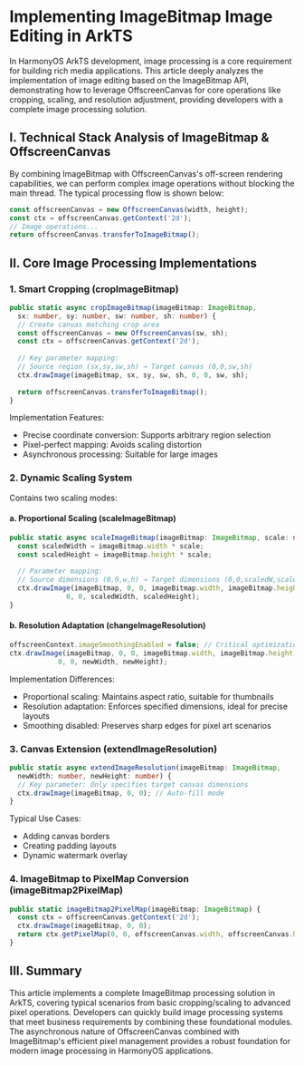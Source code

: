 # Implementing ImageBitmap Image Editing in ArkTS

In HarmonyOS ArkTS development, image processing is a core requirement for building rich media applications. This article deeply analyzes the implementation of image editing based on the ImageBitmap API, demonstrating how to leverage OffscreenCanvas for core operations like cropping, scaling, and resolution adjustment, providing developers with a complete image processing solution.

## I. Technical Stack Analysis of ImageBitmap & OffscreenCanvas

By combining ImageBitmap with OffscreenCanvas's off-screen rendering capabilities, we can perform complex image operations without blocking the main thread. The typical processing flow is shown below:

```typescript
const offscreenCanvas = new OffscreenCanvas(width, height);
const ctx = offscreenCanvas.getContext('2d');
// Image operations...
return offscreenCanvas.transferToImageBitmap();
```

## II. Core Image Processing Implementations

### 1. Smart Cropping (cropImageBitmap)
```typescript
public static async cropImageBitmap(imageBitmap: ImageBitmap, 
  sx: number, sy: number, sw: number, sh: number) {
  // Create canvas matching crop area
  const offscreenCanvas = new OffscreenCanvas(sw, sh);
  const ctx = offscreenCanvas.getContext('2d');
  
  // Key parameter mapping:
  // Source region (sx,sy,sw,sh) → Target canvas (0,0,sw,sh)
  ctx.drawImage(imageBitmap, sx, sy, sw, sh, 0, 0, sw, sh);
  
  return offscreenCanvas.transferToImageBitmap();
}
```

Implementation Features:

- Precise coordinate conversion: Supports arbitrary region selection
- Pixel-perfect mapping: Avoids scaling distortion
- Asynchronous processing: Suitable for large images

### 2. Dynamic Scaling System

Contains two scaling modes:

#### a. Proportional Scaling (scaleImageBitmap)
```typescript
public static async scaleImageBitmap(imageBitmap: ImageBitmap, scale: number) {
  const scaledWidth = imageBitmap.width * scale;
  const scaledHeight = imageBitmap.height * scale;
  
  // Parameter mapping:
  // Source dimensions (0,0,w,h) → Target dimensions (0,0,scaledW,scaledH)
  ctx.drawImage(imageBitmap, 0, 0, imageBitmap.width, imageBitmap.height, 
              0, 0, scaledWidth, scaledHeight);
}
```

#### b. Resolution Adaptation (changeImageResolution)
```typescript
offscreenContext.imageSmoothingEnabled = false; // Critical optimization
ctx.drawImage(imageBitmap, 0, 0, imageBitmap.width, imageBitmap.height,
            0, 0, newWidth, newHeight);
```

Implementation Differences:

- Proportional scaling: Maintains aspect ratio, suitable for thumbnails
- Resolution adaptation: Enforces specified dimensions, ideal for precise layouts
- Smoothing disabled: Preserves sharp edges for pixel art scenarios

### 3. Canvas Extension (extendImageResolution)
```typescript
public static async extendImageResolution(imageBitmap: ImageBitmap, 
  newWidth: number, newHeight: number) {
  // Key parameter: Only specifies target canvas dimensions
  ctx.drawImage(imageBitmap, 0, 0); // Auto-fill mode
}
```

Typical Use Cases:

- Adding canvas borders
- Creating padding layouts
- Dynamic watermark overlay

### 4. ImageBitmap to PixelMap Conversion (imageBitmap2PixelMap)
```typescript
public static imageBitmap2PixelMap(imageBitmap: ImageBitmap) {
  const ctx = offscreenCanvas.getContext('2d');
  ctx.drawImage(imageBitmap, 0, 0);
  return ctx.getPixelMap(0, 0, offscreenCanvas.width, offscreenCanvas.height);
}
```

## III. Summary

This article implements a complete ImageBitmap processing solution in ArkTS, covering typical scenarios from basic cropping/scaling to advanced pixel operations. Developers can quickly build image processing systems that meet business requirements by combining these foundational modules. The asynchronous nature of OffscreenCanvas combined with ImageBitmap's efficient pixel management provides a robust foundation for modern image processing in HarmonyOS applications.